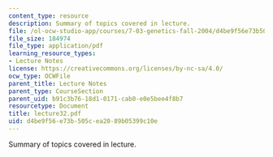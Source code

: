 ```yaml
---
content_type: resource
description: Summary of topics covered in lecture.
file: /ol-ocw-studio-app/courses/7-03-genetics-fall-2004/d4be9f56e73b505cea2089b05399c10e_lecture32.pdf
file_size: 184974
file_type: application/pdf
learning_resource_types:
- Lecture Notes
license: https://creativecommons.org/licenses/by-nc-sa/4.0/
ocw_type: OCWFile
parent_title: Lecture Notes
parent_type: CourseSection
parent_uid: b91c3b76-18d1-0171-cab0-e0e5bee4f8b7
resourcetype: Document
title: lecture32.pdf
uid: d4be9f56-e73b-505c-ea20-89b05399c10e
---
```

Summary of topics covered in lecture.